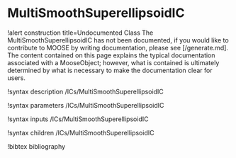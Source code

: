 <!-- MOOSE Documentation Stub: Remove this when content is added. -->

# MultiSmoothSuperellipsoidIC

!alert construction title=Undocumented Class
The MultiSmoothSuperellipsoidIC has not been documented, if you would like to contribute to MOOSE by
writing documentation, please see [/generate.md]. The content contained on this page explains
the typical documentation associated with a MooseObject; however, what is contained is ultimately
determined by what is necessary to make the documentation clear for users.

!syntax description /ICs/MultiSmoothSuperellipsoidIC

!syntax parameters /ICs/MultiSmoothSuperellipsoidIC

!syntax inputs /ICs/MultiSmoothSuperellipsoidIC

!syntax children /ICs/MultiSmoothSuperellipsoidIC

!bibtex bibliography
